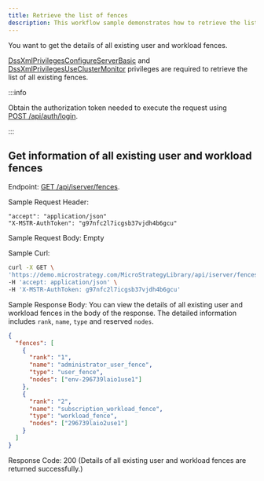 ```yaml
---
title: Retrieve the list of fences
description: This workflow sample demonstrates how to retrieve the list of all existing user and workload fences.
---
```


<Available since="2021 Update 6" />

You want to get the details of all existing user and workload fences.

[DssXmlPrivilegesConfigureServerBasic](https://www2.microstrategy.com/producthelp/Current/WebAPIReference/com/microstrategy/webapi/EnumDSSXMLPrivilegeTypes.html#DssXmlPrivilegesConfigureServerBasic) and [DssXmlPrivilegesUseClusterMonitor](https://www2.microstrategy.com/producthelp/Current/WebAPIReference/com/microstrategy/webapi/EnumDSSXMLPrivilegeTypes.html#DssXmlPrivilegesUseClusterMonitor) privileges are required to retrieve the list of all existing fences.

:::info

Obtain the authorization token needed to execute the request using [POST /api/auth/login](https://demo.microstrategy.com/MicroStrategyLibrary/api-docs/index.html#/Authentication/postLogin).

:::

## Get information of all existing user and workload fences

Endpoint: [GET /api/iserver/fences](https://demo.microstrategy.com/MicroStrategyLibrary/api-docs/index.html#/System%20Administration/getFences).

Sample Request Header:

```http
"accept": "application/json"
"X-MSTR-AuthToken": "g97nfc2l7icgsb37vjdh4b6gcu"
```

Sample Request Body: Empty

Sample Curl:

```bash
curl -X GET \
'https://demo.microstrategy.com/MicroStrategyLibrary/api/iserver/fences' \
-H 'accept: application/json' \
-H 'X-MSTR-AuthToken: g97nfc2l7icgsb37vjdh4b6gcu'
```

Sample Response Body: You can view the details of all existing user and workload fences in the body of the response. The detailed information includes `rank`, `name`, `type` and reserved `nodes`.

```json
{
  "fences": [
    {
      "rank": "1",
      "name": "administrator_user_fence",
      "type": "user_fence",
      "nodes": ["env-296739laio1use1"]
    },
    {
      "rank": "2",
      "name": "subscription_workload_fence",
      "type": "workload_fence",
      "nodes": ["296739laio2use1"]
    }
  ]
}
```

Response Code: 200 (Details of all existing user and workload fences are returned successfully.)
